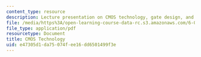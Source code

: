```yaml
---
content_type: resource
description: Lecture presentation on CMOS technology, gate design, and timing.
file: /media/https%3A/open-learning-course-data-rc.s3.amazonaws.com/6-004-computation-structures-spring-2009/e47305d1da75074fee16dd6501499f3e_MIT6_004s09_lec03.pdf
file_type: application/pdf
resourcetype: Document
title: CMOS Technology
uid: e47305d1-da75-074f-ee16-dd6501499f3e
---
```

